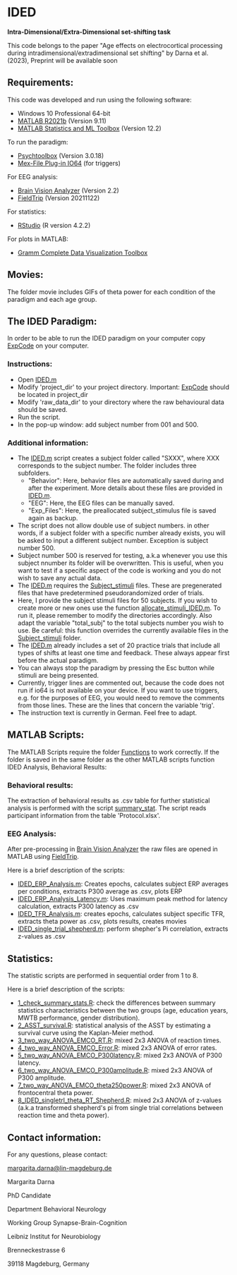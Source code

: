 # IDED
**Intra-Dimensional/Extra-Dimensional set-shifting task**

This code belongs to the paper "Age effects on electrocortical processing during intradimensional/extradimensional set shifting" by Darna et al. (2023), Preprint will be available soon

## Requirements:
This code was developed and run using the following software:
- Windows 10 Professional 64-bit
- [MATLAB R2021b](https://de.mathworks.com/help/matlab/release-notes.html) (Version 9.11)
- [MATLAB Statistics and ML Toolbox](https://de.mathworks.com/products/statistics.html) (Version 12.2)

To run the paradigm:
- [Psychtoolbox](http://psychtoolbox.org/) (Version 3.0.18)
- [Mex-File Plug-in IO64](http://apps.usd.edu/coglab/psyc770/IO64.html) (for triggers)

For EEG analysis:
- [Brain Vision Analyzer](https://www.brainproducts.com/downloads/analyzer/) (Version 2.2)
- [FieldTrip](https://www.fieldtriptoolbox.org/download/) (Version 20211122)

For statistics:
- [RStudio](https://posit.co/download/rstudio-desktop/) (R version 4.2.2)

For plots in MATLAB:
- [Gramm Complete Data Visualization Toolbox](https://de.mathworks.com/matlabcentral/fileexchange/54465-gramm-complete-data-visualization-toolbox-ggplot2-r-like)

## Movies:
The folder movie includes GIFs of theta power for each condition of the paradigm and each age group.

## The IDED Paradigm:
In order to be able to run the IDED paradigm on your computer copy [ExpCode](https://github.com/margdarna/IDED/tree/main/ExpCode) on your computer.

### Instructions:
- Open [IDED.m](https://github.com/margdarna/IDED/blob/main/ExpCode/IDED.m)
- Modify 'project_dir' to your project directory. Important: [ExpCode](https://github.com/margdarna/IDED/tree/main/ExpCode) should be located in project_dir
- Modify 'raw_data_dir' to your directory where the raw behavioural data should be saved.
- Run the script.
- In the pop-up window: add subject number from 001 and 500.

### Additional information:
- The [IDED.m](https://github.com/margdarna/IDED/blob/main/ExpCode/IDED.m) script creates a subject folder called "SXXX", where XXX corresponds to the subject number. The folder includes three subfolders.
  - "Behavior": Here, behavior files are automatically saved during and after the experiment. More details about these files are provided in [IDED.m](https://github.com/margdarna/IDED/blob/main/ExpCode/IDED.m).
  - "EEG": Here, the EEG files can be manually saved.
  - "Exp_Files": Here, the preallocated subject_stimulus file is saved again as backup.
- The script does not allow double use of subject numbers. in other words, if a subject folder with a specific number already exists, you will be asked to input a different subject number. Exception is subject number 500.
- Subject number 500 is reserved for testing, a.k.a whenever you use this subject nnumber its folder will be overwritten. This is useful, when you want to test if a specific aspect of the code is working and you do not wish to save any actual data.
- The [IDED.m](https://github.com/margdarna/IDED/blob/main/ExpCode/IDED.m) requires the [Subject_stimuli](https://github.com/margdarna/IDED/tree/main/ExpCode/Subject_Stimuli) files. These are pregenerated files that have predetermined pseudorandomized order of trials.
- Here, I provide the subject stimuli files for 50 subjects. If you wish to create more or new ones use the function [allocate_stimuli_IDED.m](https://github.com/margdarna/IDED/blob/main/ExpCode/allocate_stimuli_IDED.m). To run it, please remember to modify the directories accordingly. Also adapt the variable "total_subj" to the total subjects number you wish to use. Be careful: this function overrides the currently available files in the [Subject_stimuli](https://github.com/margdarna/IDED/tree/main/ExpCode/Subject_Stimuli) folder.
- The [IDED.m](https://github.com/margdarna/IDED/blob/main/ExpCode/IDED.m) already includes a set of 20 practice trials that include all types of shifts at least one time and feedback. These always appear first before the actual paradigm.
- You can always stop the paradigm by pressing the Esc button while stimuli are being presented.
- Currently, trigger lines are commented out, because the code does not run if io64 is not available on your device. If you want to use triggers, e.g. for the purposes of EEG, you would need to remove the comments from those lines. These are the lines that concern the variable 'trig'.
- The instruction text is currently in German. Feel free to adapt.

## MATLAB Scripts:
The MATLAB Scripts require the folder [Functions](https://github.com/margdarna/IDED/tree/main/Functions) to work correctly. If the folder is saved in the same folder as the other MATLAB scripts function
IDED Analysis, Behavioral Results:

### Behavioral results:
The extraction of behavioral results as .csv table for further statistical analysis is performed with the script [summary_stat](https://github.com/margdarna/IDED/blob/main/summary_stat.m).
The script reads participant information from the table 'Protocol.xlsx'.

### EEG Analysis:
After pre-processing in [Brain Vision Analyzer](https://www.brainproducts.com/downloads/analyzer/) the raw files are opened in MATLAB using [FieldTrip](https://www.fieldtriptoolbox.org/download/).

Here is a brief description of the scripts:
- [IDED_ERP_Analysis.m](https://github.com/margdarna/IDED/blob/main/IDED_ERP_Analysis.m): Creates epochs, calculates subject ERP averages per conditions, extracts P300 average as .csv, plots ERP
- [IDED_ERP_Analysis_Latency.m](https://github.com/margdarna/IDED/blob/main/IDED_ERP_Analysis_Latency.m): Uses maximum peak method for latency calculation, extracts P300 latency as .csv
- [IDED_TFR_Analysis.m](https://github.com/margdarna/IDED/blob/main/IDED_TFR_Analysis.m): creates epochs, calculates subject specific TFR, extracts theta power as .csv, plots results, creates movies
- [IDED_single_trial_shepherd.m](https://github.com/margdarna/IDED/blob/main/IDED_single_trial_shepherd.m): perform shepher's Pi correlation, extracts z-values as .csv

## Statistics:
The statistic scripts are performed in sequential order from 1 to 8. 

Here is a brief description of the scripts:
- [1_check_summary_stats.R](https://github.com/margdarna/IDED/blob/main/Statistics/1_check_summary_stats.R): check the differences between summary statistics characteristics between the two groups (age, education years, MWTB performance, gender distribution).
- [2_ASST_survival.R](https://github.com/margdarna/IDED/blob/main/Statistics/2_ASST_survival.R): statistical analysis of the ASST by estimating a survival curve using the Kaplan-Meier method.
- [3_two_way_ANOVA_EMCO_RT.R](https://github.com/margdarna/IDED/blob/main/Statistics/3_two_way_ANOVA_EMCO_RT.R): mixed 2x3 ANOVA of reaction times.
- [4_two_way_ANOVA_EMCO_Error.R](https://github.com/margdarna/IDED/blob/main/Statistics/4_two_way_ANOVA_EMCO_Error.R): mixed 2x3 ANOVA of error rates.
- [5_two_way_ANOVA_EMCO_P300latency.R](https://github.com/margdarna/IDED/blob/main/Statistics/5_two_way_ANOVA_EMCO_P300latency.R): mixed 2x3 ANOVA of P300 latency.
- [6_two_way_ANOVA_EMCO_P300amplitude.R](https://github.com/margdarna/IDED/blob/main/Statistics/6_two_way_ANOVA_EMCO_P300amplitude.R): mixed 2x3 ANOVA of P300 amplitude.
- [7_two_way_ANOVA_EMCO_theta250power.R](https://github.com/margdarna/IDED/blob/main/Statistics/7_two_way_ANOVA_EMCO_theta250power.R): mixed 2x3 ANOVA of frontocentral theta power.
- [8_IDED_singletrl_theta_RT_Shepherd.R](https://github.com/margdarna/IDED/blob/main/Statistics/8_IDED_singletrl_theta_RT_Shepherd.R): mixed 2x3 ANOVA of z-values (a.k.a transformed shepherd's pi from single trial correlations between reaction time and theta power).

## Contact information:
For any questions, please contact:

margarita.darna@lin-magdeburg.de

Margarita Darna

PhD Candidate

Department Behavioral Neurology

Working Group Synapse-Brain-Cognition

Leibniz Institut for Neurobiology

Brenneckestrasse 6

39118 Magdeburg, Germany
